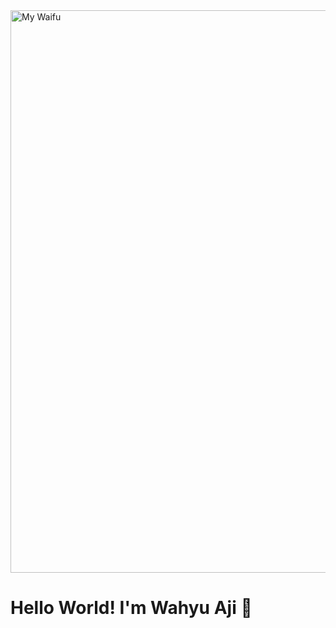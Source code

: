 <img src="https://tenor.com/id/view/ao-no-hako-blue-box-aohako-chinatsu-kano-chinatsu-senpai-gif-3154742656011757822.gif" alt="My Waifu" style="width: 900;" />

# Hello World! I'm Wahyu Aji 👋


<!--
**WahyuAji00/WahyuAji00** is a ✨ _special_ ✨ repository because its `README.md` (this file) appears on your GitHub profile.

Here are some ideas to get you started:

- 🔭 I’m currently working on ...
- 🌱 I’m currently learning ...
- 👯 I’m looking to collaborate on ...
- 🤔 I’m looking for help with ...
- 💬 Ask me about ...
- 📫 How to reach me: ...
- 😄 Pronouns: ...
- ⚡ Fun fact: ...
-->